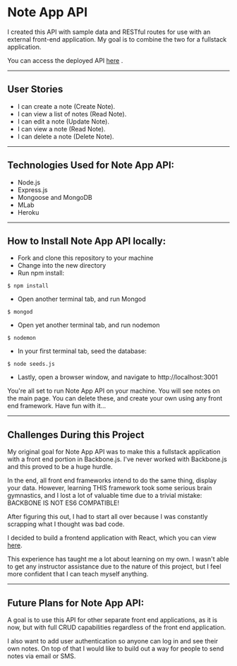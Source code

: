 # Note App API

 I created this API with sample data and RESTful routes for use with an external front-end application. My goal is to combine the two for a fullstack application.

 You can access the deployed API [here](https://jot-tt.herokuapp.com/api/notes) .  

--------------------------------------------
## User Stories

* I can create a note (Create Note).
* I can view a list of notes (Read Note).
* I can edit a note (Update Note).
* I can view a note (Read Note).
* I can delete a note (Delete Note).

--------------------------------------------

## Technologies Used for Note App API:

* Node.js
* Express.js
* Mongoose and MongoDB
* MLab
* Heroku


--------------------------------------------
## How to Install Note App API locally:

* Fork and clone this repository to your machine
* Change into the new directory
* Run npm install:

```
$ npm install

```
* Open another terminal tab, and run Mongod

```
$ mongod

```
* Open yet another terminal tab, and run nodemon
```
$ nodemon

```
* In your first terminal tab, seed the database:
```
$ node seeds.js

```
* Lastly, open a browser window, and navigate to http://localhost:3001

You're all set to run Note App API on your machine. You will see notes on the main page. You can delete these, and create your own using any front end framework. Have fun with it... 

--------------------------------------------
## Challenges During this Project

My original goal for Note App API was to make this a fullstack application with a front end portion in Backbone.js. I've never worked with Backbone.js and this  proved to be a huge hurdle. 

In the end, all front end frameworks intend to do the same thing, display your data. However, learning THIS framework took some serious brain gymnastics, and I lost a lot of valuable time due to a trivial mistake: BACKBONE IS NOT ES6 COMPATIBLE!

After figuring this out, I had to start all over because I was constantly scrapping what I thought was bad code.

I decided to build a frontend application with React, which you can view [here](https://github.com/tishana/jot-app).

This experience has taught me a lot about learning on my own. I wasn't able to get any instructor assistance due to the nature of this project, but I feel more  confident that I can teach myself anything.

--------------------------------------------
## Future Plans for Note App API:

A goal is to use this API for other separate front end applications, as it is now, but with full CRUD capabilities regardless of the front end application.

I also want to add user authentication so anyone can log in and see their own notes. On top of that I would like to build out a way for people to send notes via email or SMS.


